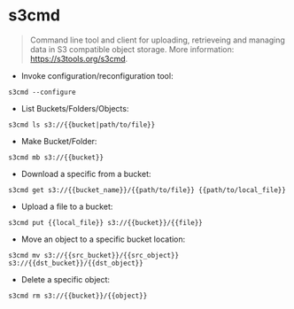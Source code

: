 # s3cmd

> Command line tool and client for uploading, retrieveing and managing data in S3 compatible object storage.
> More information: <https://s3tools.org/s3cmd>.

- Invoke configuration/reconfiguration tool:

`s3cmd --configure`

- List Buckets/Folders/Objects:

`s3cmd ls s3://{{bucket|path/to/file}}`

- Make Bucket/Folder:

`s3cmd mb s3://{{bucket}}`

- Download a specific from a bucket:

`s3cmd get s3://{{bucket_name}}/{{path/to/file}} {{path/to/local_file}}`

- Upload a file to a bucket:

`s3cmd put {{local_file}} s3://{{bucket}}/{{file}}`

- Move an object to a specific bucket location:

`s3cmd mv s3://{{src_bucket}}/{{src_object}} s3://{{dst_bucket}}/{{dst_object}}`

- Delete a specific object:

`s3cmd rm s3://{{bucket}}/{{object}}`
